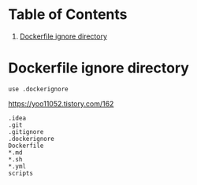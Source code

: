 
# Table of Contents

1.  [Dockerfile ignore directory](#org63c6ffe)


<a id="org63c6ffe"></a>

# Dockerfile ignore directory

    use .dockerignore

<https://yoo11052.tistory.com/162>

    .idea
    .git
    .gitignore
    .dockerignore
    Dockerfile
    *.md
    *.sh
    *.yml
    scripts

